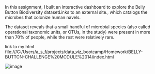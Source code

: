 In this assignment, I built an interactive dashboard to explore the Belly Button Biodiversity datasetLinks to an external site., which catalogs the microbes that colonize human navels.

The dataset reveals that a small handful of microbial species (also called operational taxonomic units, or OTUs, in the study) were present in more than 70% of people, while the rest were relatively rare.

link to my html file:///C:/Users/a_s_f/projects/data_viz_bootcamp/Homework/BELLY-BUTTON-CHALLENGE%20MODULE%2014/index.html


![image](https://github.com/msfreeman82/belly_button_challenge_1/assets/121843953/4e31a14c-ef1a-4b27-b154-f49f3cc4fade)
